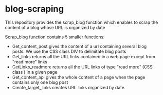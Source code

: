 # blog-scraping
This repository provides the scrap_blog function which enables to scrap the content of a blog whose URL is organized by date

Scrap_blog function contains 5 smaller functions:
- Get_content_post gives the content of a url containing several blog posts. We use the CSS class DIV to delimitate blog posts
- Get_links returns all the URL links contained in a web page except from "read more" links
- GetLinks_readmore returns all the URL links of type "read more" (CSS class <a>) in a given page
- Get_content_api gives the whole content of a page when the page contains only one blog post
- Create_target_links creates URL links organized by date.
